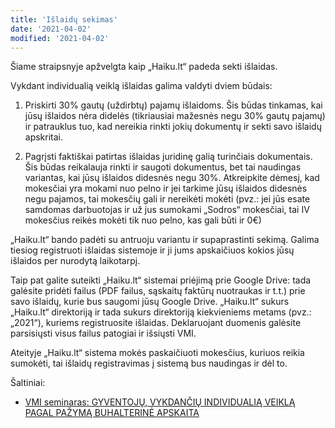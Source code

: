 ```yaml
---
title: 'Išlaidų sekimas'
date: '2021-04-02'
modified: '2021-04-02'
---
```


Šiame straipsnyje apžvelgta kaip „Haiku.lt“ padeda sekti išlaidas.

Vykdant individualią veiklą išlaidas galima valdyti dviem būdais:

1. Priskirti 30% gautų (uždirbtų) pajamų išlaidoms. Šis būdas
   tinkamas, kai jūsų išlaidos nėra didelės (tikriausiai mažesnės
   negu 30% gautų pajamų) ir patrauklus tuo, kad nereikia rinkti
   jokių dokumentų ir sekti savo išlaidų apskritai.

2. Pagrįsti faktiškai patirtas išlaidas juridinę galią turinčiais
   dokumentais. Šis būdas reikalauja rinkti ir saugoti dokumentus,
   bet tai naudingas variantas, kai jūsų išlaidos didesnės negu
   30%. Atkreipkite dėmesį, kad mokesčiai yra mokami nuo pelno ir
   jei tarkime jūsų išlaidos didesnės negu pajamos, tai mokesčių
   gali ir nereikėti mokėti (pvz.: jei jūs esate samdomas
   darbuotojas ir už jus sumokami „Sodros“ mokesčiai, tai IV
   mokesčius reikės mokėti tik nuo pelno, kas gali būti ir 0€)

„Haiku.lt“ bando padėti su antruoju variantu ir supaprastinti
sekimą. Galima tiesiog registruoti išlaidas sistemoje ir ji jums
apskaičiuos kokios jūsų išlaidos per nurodytą laikotarpį.

Taip pat galite suteikti „Haiku.lt“ sistemai priėjimą prie Google
Drive: tada galėsite pridėti failus (PDF failus, sąskaitų faktūrų
nuotraukas ir t.t.) prie savo išlaidų, kurie bus saugomi jūsų
Google Drive. „Haiku.lt“ sukurs „Haiku.lt“ direktoriją ir tada
sukurs direktoriją kiekvieniems metams (pvz.: „2021“), kuriems
registruosite išlaidas. Deklaruojant duomenis galėsite parsisiųsti
visus failus patogiai ir išsiųsti VMI.

Ateityje „Haiku.lt“ sistema mokės paskaičiuoti mokesčius, kuriuos
reikia sumokėti, tai išlaidų registravimas į sistemą bus naudingas
ir dėl to.

Šaltiniai:

* [VMI seminaras: GYVENTOJŲ, VYKDANČIŲ INDIVIDUALIĄ VEIKLĄ PAGAL
  PAŽYMĄ BUHALTERINĖ
  APSKAITA](https://www.vmi.lt/evmi/documents/20142/391071/KD-0001618+seminaras+gyventoj%C5%B3+vykdan%C4%8Di%C5%B3+IDV+buhalterin%C4%97+apskaita.pdf/e4997fbd-59c6-7d50-23b1-396f31547806?t=1560975335410)
